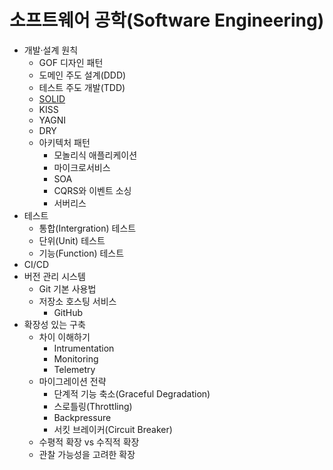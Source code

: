 # 소프트웨어 공학(Software Engineering)

- 개발·설계 원칙
  - GOF 디자인 패턴
  - 도메인 주도 설계(DDD)
  - 테스트 주도 개발(TDD)
  - [SOLID](./contents/SOLID.md)
  - KISS
  - YAGNI
  - DRY
  - 아키텍처 패턴
    - 모놀리식 애플리케이션
    - 마이크로서비스
    - SOA
    - CQRS와 이벤트 소싱
    - 서버리스
- 테스트
  - 통합(Intergration) 테스트
  - 단위(Unit) 테스트
  - 기능(Function) 테스트
- CI/CD
- 버전 관리 시스템
  - Git 기본 사용법
  - 저장소 호스팅 서비스
    - GitHub
- 확장성 있는 구축
  - 차이 이해하기
    - Intrumentation
    - Monitoring
    - Telemetry
  - 마이그레이션 전략
    - 단계적 기능 축소(Graceful Degradation)
    - 스로틀링(Throttling)
    - Backpressure
    - 서킷 브레이커(Circuit Breaker)
  - 수평적 확장 vs 수직적 확장
  - 관찰 가능성을 고려한 확장
